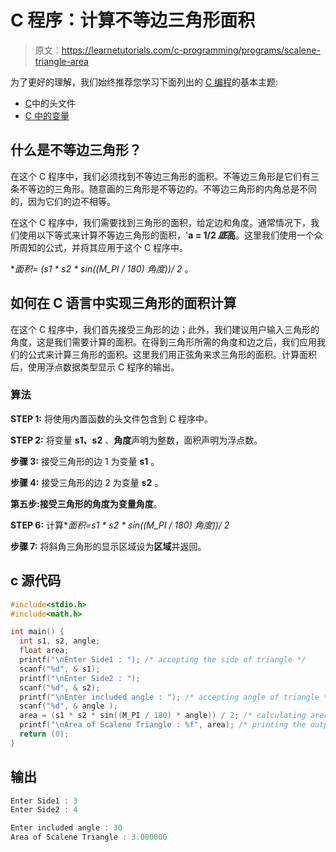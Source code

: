 # C 程序：计算不等边三角形面积

> 原文：<https://learnetutorials.com/c-programming/programs/scalene-triangle-area>

为了更好的理解，我们始终推荐您学习下面列出的 [C 编程](../ "C programming")的基本主题:

*   [C](../../c-programming/header-files)中的头文件
*   [C 中的变量](../../c-programming/variables)

## 什么是不等边三角形？

在这个 C 程序中，我们必须找到不等边三角形的面积。不等边三角形是它们有三条不等边的三角形。随意画的三角形是不等边的。不等边三角形的内角总是不同的，因为它们的边不相等。

在这个 C 程序中，我们需要找到三角形的面积，给定边和角度。通常情况下，我们使用以下等式来计算不等边三角形的面积，'**a = 1/2 *底*高**。这里我们使用一个众所周知的公式，并将其应用于这个 C 程序中。

**面积= (s1 * s2 * sin((M_PI / 180) *角度))/ 2** 。

## 如何在 C 语言中实现三角形的面积计算

在这个 C 程序中，我们首先接受三角形的边；此外，我们建议用户输入三角形的角度，这是我们需要计算的面积。在得到三角形所需的角度和边之后，我们应用我们的公式来计算三角形的面积。这里我们用正弦角来求三角形的面积。计算面积后，使用浮点数据类型显示 C 程序的输出。

### 算法

**STEP 1:** 将使用内置函数的头文件包含到 C 程序中。

**STEP 2:** 将变量 **s1、s2** 、**角度**声明为整数，面积声明为浮点数。

**步骤 3:** 接受三角形的边 1 为变量 **s1** 。

**步骤 4:** 接受三角形的边 2 为变量 **s2** 。

**第五步:**接受三角形的角度为变量**角度**。

**STEP 6:** 计算**面积=s1 * s2 * sin((M_PI / 180) *角度))/ 2**

**步骤 7:** 将斜角三角形的显示区域设为**区域**并返回。

## c 源代码

```c
#include<stdio.h>
#include<math.h>

int main() {
  int s1, s2, angle;
  float area;
  printf("\nEnter Side1 : "); /* accepting the side of triangle */
  scanf("%d", & s1);
  printf("\nEnter Side2 : ");
  scanf("%d", & s2);
  printf("\nEnter included angle : "); /* accepting angle of triangle */
  scanf("%d", & angle );
  area = (s1 * s2 * sin((M_PI / 180) * angle)) / 2; /* calculating area using formula */
  printf("\nArea of Scalene Triangle : %f", area); /* printing the output */
  return (0);
}

```

## 输出

```c
Enter Side1 : 3
Enter Side2 : 4

Enter included angle : 30
Area of Scalene Triangle : 3.000000
```